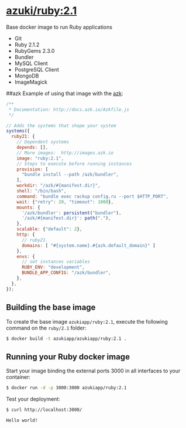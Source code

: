 [azuki/ruby:2.1]((https://registry.hub.docker.com/u/azukiapp/ruby/))
================

Base docker image to run Ruby applications

- Git
- Ruby 2.1.2
- RubyGems 2.3.0
- Bundler
- MySQL Client
- PostgreSQL Client
- MongoDB
- ImageMagick

##azk
Example of using that image with the [azk](https://github.com/azukiapp/azk):

```js
/**
 * Documentation: http://docs.azk.io/Azkfile.js
 */

// Adds the systems that shape your system
systems({
  ruby21: {
    // Dependent systems
    depends: [],
    // More images:  http://images.azk.io
    image: "ruby:2.1",
    // Steps to execute before running instances
    provision: [
      "bundle install --path /azk/bundler",
    ],
    workdir: "/azk/#{manifest.dir}",
    shell: "/bin/bash",
    command: "bundle exec rackup config.ru --port $HTTP_PORT",
    wait: {"retry": 20, "timeout": 1000},
    mounts: {
      '/azk/bundler': persistent("bundler"),
      '/azk/#{manifest.dir}': path("."),
    },
    scalable: {"default": 2},
    http: {
      // ruby21.
      domains: [ "#{system.name}.#{azk.default_domain}" ]
    },
    envs: {
      // set instances variables
      RUBY_ENV: "development",
      BUNDLE_APP_CONFIG: "/azk/bundler",
    },
  },
});

```

Building the base image
-----------------------

To create the base image `azukiapp/ruby:2.1`, execute the following command on the `ruby/2.1` folder:

```sh
$ docker build -t azukiapp/azukiapp/ruby:2.1 .
```

Running your Ruby docker image
------------------------------------

Start your image binding the external ports 3000 in all interfaces to your container:

```sh
$ docker run -d -p 3000:3000 azukiapp/ruby:2.1
```

Test your deployment:

```sh
$ curl http://localhost:3000/

Hello world!
```
